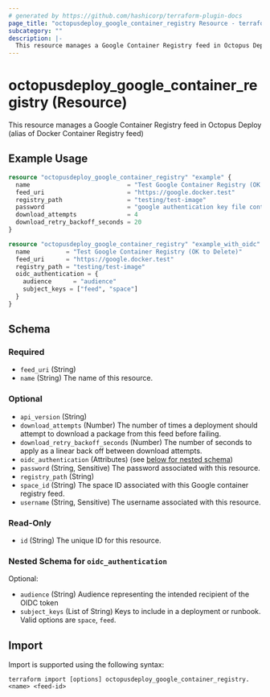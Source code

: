```yaml
---
# generated by https://github.com/hashicorp/terraform-plugin-docs
page_title: "octopusdeploy_google_container_registry Resource - terraform-provider-octopusdeploy"
subcategory: ""
description: |-
  This resource manages a Google Container Registry feed in Octopus Deploy (alias of Docker Container Registry feed)
---
```


# octopusdeploy_google_container_registry (Resource)

This resource manages a Google Container Registry feed in Octopus Deploy (alias of Docker Container Registry feed)

## Example Usage

```terraform
resource "octopusdeploy_google_container_registry" "example" {
  name                           = "Test Google Container Registry (OK to Delete)"
  feed_uri                       = "https://google.docker.test"
  registry_path                  = "testing/test-image"
  password                       = "google authentication key file contents (json)"
  download_attempts              = 4
  download_retry_backoff_seconds = 20
}

resource "octopusdeploy_google_container_registry" "example_with_oidc" {
  name          = "Test Google Container Registry (OK to Delete)"
  feed_uri      = "https://google.docker.test"
  registry_path = "testing/test-image"
  oidc_authentication = {
    audience      = "audience"
    subject_keys = ["feed", "space"]
  }
}
```

<!-- schema generated by tfplugindocs -->
## Schema

### Required

- `feed_uri` (String)
- `name` (String) The name of this resource.

### Optional

- `api_version` (String)
- `download_attempts` (Number) The number of times a deployment should attempt to download a package from this feed before failing.
- `download_retry_backoff_seconds` (Number) The number of seconds to apply as a linear back off between download attempts.
- `oidc_authentication` (Attributes) (see [below for nested schema](#nestedatt--oidc_authentication))
- `password` (String, Sensitive) The password associated with this resource.
- `registry_path` (String)
- `space_id` (String) The space ID associated with this Google container registry feed.
- `username` (String, Sensitive) The username associated with this resource.

### Read-Only

- `id` (String) The unique ID for this resource.

<a id="nestedatt--oidc_authentication"></a>
### Nested Schema for `oidc_authentication`

Optional:

- `audience` (String) Audience representing the intended recipient of the OIDC token
- `subject_keys` (List of String) Keys to include in a deployment or runbook. Valid options are `space`, `feed`.

## Import

Import is supported using the following syntax:

```shell
terraform import [options] octopusdeploy_google_container_registry.<name> <feed-id>
```
